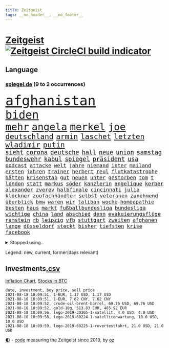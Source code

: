 ```yaml
---
title: Zeitgeist
tags: __no_header__, __no_footer__
---
```


# [Zeitgeist](https://oliz.io/zeitgeist/) [![Zeitgeist CircleCI build indicator](https://circleci.com/gh/ooz/zeitgeist.svg?style=shield)](https://circleci.com/gh/ooz/zeitgeist)

## Language

<h3><a href="https://www.spiegel.de" target="_blank">spiegel.de</a> (9 to 2 occurrences)</h3>
<p style="font-family:monospace">
<span style="font-size:32pt"><a href="news_links.html#afghanistan" class="current">afghanistan</a></span>
<br>
<span style="font-size:26pt"><a href="news_links.html#biden" class="current">biden</a></span>
<br>
<span style="font-size:23pt"><a href="news_links.html#mehr" class="current">mehr</a></span>
<span style="font-size:23pt"><a href="news_links.html#angela" class="current">angela</a></span>
<span style="font-size:23pt"><a href="news_links.html#merkel" class="current">merkel</a></span>
<span style="font-size:23pt"><a href="news_links.html#joe" class="current">joe</a></span>
<br>
<span style="font-size:17pt"><a href="news_links.html#deutschland" class="current">deutschland</a></span>
<span style="font-size:17pt"><a href="news_links.html#armin" class="current">armin</a></span>
<span style="font-size:17pt"><a href="news_links.html#laschet" class="current">laschet</a></span>
<span style="font-size:17pt"><a href="news_links.html#letzten" class="current">letzten</a></span>
<span style="font-size:17pt"><a href="news_links.html#wladimir" class="current">wladimir</a></span>
<span style="font-size:17pt"><a href="news_links.html#putin" class="current">putin</a></span>
<br>
<span style="font-size:14pt"><a href="news_links.html#sieht" class="current">sieht</a></span>
<span style="font-size:14pt"><a href="news_links.html#corona" class="current">corona</a></span>
<span style="font-size:14pt"><a href="news_links.html#deutsche" class="current">deutsche</a></span>
<span style="font-size:14pt"><a href="news_links.html#hall" class="new">hall</a></span>
<span style="font-size:14pt"><a href="news_links.html#neue" class="current">neue</a></span>
<span style="font-size:14pt"><a href="news_links.html#union" class="current">union</a></span>
<span style="font-size:14pt"><a href="news_links.html#samstag" class="current">samstag</a></span>
<span style="font-size:14pt"><a href="news_links.html#bundeswehr" class="current">bundeswehr</a></span>
<span style="font-size:14pt"><a href="news_links.html#kabul" class="current">kabul</a></span>
<span style="font-size:14pt"><a href="news_links.html#spiegel" class="current">spiegel</a></span>
<span style="font-size:14pt"><a href="news_links.html#präsident" class="current">präsident</a></span>
<span style="font-size:14pt"><a href="news_links.html#usa" class="current">usa</a></span>
<br>
<span style="font-size:12pt"><a href="news_links.html#podcast" class="current">podcast</a></span>
<span style="font-size:12pt"><a href="news_links.html#attacke" class="current">attacke</a></span>
<span style="font-size:12pt"><a href="news_links.html#welt" class="current">welt</a></span>
<span style="font-size:12pt"><a href="news_links.html#jahre" class="current">jahre</a></span>
<span style="font-size:12pt"><a href="news_links.html#niemand" class="current">niemand</a></span>
<span style="font-size:12pt"><a href="news_links.html#inter" class="current">inter</a></span>
<span style="font-size:12pt"><a href="news_links.html#mailand" class="current">mailand</a></span>
<span style="font-size:12pt"><a href="news_links.html#ersten" class="current">ersten</a></span>
<span style="font-size:12pt"><a href="news_links.html#jahren" class="current">jahren</a></span>
<span style="font-size:12pt"><a href="news_links.html#trainer" class="current">trainer</a></span>
<span style="font-size:12pt"><a href="news_links.html#herbert" class="current">herbert</a></span>
<span style="font-size:12pt"><a href="news_links.html#reul" class="current">reul</a></span>
<span style="font-size:12pt"><a href="news_links.html#flutkatastrophe" class="current">flutkatastrophe</a></span>
<span style="font-size:12pt"><a href="news_links.html#hätten" class="current">hätten</a></span>
<span style="font-size:12pt"><a href="news_links.html#krisenstab" class="current">krisenstab</a></span>
<span style="font-size:12pt"><a href="news_links.html#gut" class="current">gut</a></span>
<span style="font-size:12pt"><a href="news_links.html#neuen" class="current">neuen</a></span>
<span style="font-size:12pt"><a href="news_links.html#unter" class="current">unter</a></span>
<span style="font-size:12pt"><a href="news_links.html#gestorben" class="current">gestorben</a></span>
<span style="font-size:12pt"><a href="news_links.html#tom" class="current">tom</a></span>
<span style="font-size:12pt"><a href="news_links.html#t" class="new">t</a></span>
<span style="font-size:12pt"><a href="news_links.html#london" class="current">london</a></span>
<span style="font-size:12pt"><a href="news_links.html#statt" class="current">statt</a></span>
<span style="font-size:12pt"><a href="news_links.html#markus" class="current">markus</a></span>
<span style="font-size:12pt"><a href="news_links.html#söder" class="current">söder</a></span>
<span style="font-size:12pt"><a href="news_links.html#kanzlerin" class="current">kanzlerin</a></span>
<span style="font-size:12pt"><a href="news_links.html#angelique" class="current">angelique</a></span>
<span style="font-size:12pt"><a href="news_links.html#kerber" class="current">kerber</a></span>
<span style="font-size:12pt"><a href="news_links.html#alexander" class="current">alexander</a></span>
<span style="font-size:12pt"><a href="news_links.html#zverev" class="current">zverev</a></span>
<span style="font-size:12pt"><a href="news_links.html#halbfinale" class="current">halbfinale</a></span>
<span style="font-size:12pt"><a href="news_links.html#cincinnati" class="new">cincinnati</a></span>
<span style="font-size:12pt"><a href="news_links.html#julia" class="current">julia</a></span>
<span style="font-size:12pt"><a href="news_links.html#klöckner" class="current">klöckner</a></span>
<span style="font-size:12pt"><a href="news_links.html#zoofachhändler" class="new">zoofachhändler</a></span>
<span style="font-size:12pt"><a href="news_links.html#selbst" class="current">selbst</a></span>
<span style="font-size:12pt"><a href="news_links.html#veteranen" class="new">veteranen</a></span>
<span style="font-size:12pt"><a href="news_links.html#zunehmend" class="current">zunehmend</a></span>
<span style="font-size:12pt"><a href="news_links.html#überblick" class="current">überblick</a></span>
<span style="font-size:12pt"><a href="news_links.html#bmw" class="current">bmw</a></span>
<span style="font-size:12pt"><a href="news_links.html#waren" class="current">waren</a></span>
<span style="font-size:12pt"><a href="news_links.html#wir" class="current">wir</a></span>
<span style="font-size:12pt"><a href="news_links.html#taliban" class="current">taliban</a></span>
<span style="font-size:12pt"><a href="news_links.html#woche" class="current">woche</a></span>
<span style="font-size:12pt"><a href="news_links.html#homöopathie" class="new">homöopathie</a></span>
<span style="font-size:12pt"><a href="news_links.html#besten" class="current">besten</a></span>
<span style="font-size:12pt"><a href="news_links.html#haus" class="current">haus</a></span>
<span style="font-size:12pt"><a href="news_links.html#markt" class="current">markt</a></span>
<span style="font-size:12pt"><a href="news_links.html#fußballbundesliga" class="current">fußballbundesliga</a></span>
<span style="font-size:12pt"><a href="news_links.html#bundesliga" class="current">bundesliga</a></span>
<span style="font-size:12pt"><a href="news_links.html#wichtige" class="current">wichtige</a></span>
<span style="font-size:12pt"><a href="news_links.html#china" class="current">china</a></span>
<span style="font-size:12pt"><a href="news_links.html#land" class="current">land</a></span>
<span style="font-size:12pt"><a href="news_links.html#abschied" class="current">abschied</a></span>
<span style="font-size:12pt"><a href="news_links.html#denn" class="current">denn</a></span>
<span style="font-size:12pt"><a href="news_links.html#evakuierungsflüge" class="new">evakuierungsflüge</a></span>
<span style="font-size:12pt"><a href="news_links.html#ramstein" class="new">ramstein</a></span>
<span style="font-size:12pt"><a href="news_links.html#rb" class="current">rb</a></span>
<span style="font-size:12pt"><a href="news_links.html#leipzig" class="current">leipzig</a></span>
<span style="font-size:12pt"><a href="news_links.html#vfb" class="current">vfb</a></span>
<span style="font-size:12pt"><a href="news_links.html#stuttgart" class="current">stuttgart</a></span>
<span style="font-size:12pt"><a href="news_links.html#zweiten" class="current">zweiten</a></span>
<span style="font-size:12pt"><a href="news_links.html#afghanen" class="current">afghanen</a></span>
<span style="font-size:12pt"><a href="news_links.html#lange" class="current">lange</a></span>
<span style="font-size:12pt"><a href="news_links.html#düsseldorf" class="current">düsseldorf</a></span>
<span style="font-size:12pt"><a href="news_links.html#steckt" class="current">steckt</a></span>
<span style="font-size:12pt"><a href="news_links.html#bisher" class="current">bisher</a></span>
<span style="font-size:12pt"><a href="news_links.html#tiefsten" class="current">tiefsten</a></span>
<span style="font-size:12pt"><a href="news_links.html#krise" class="current">krise</a></span>
<span style="font-size:12pt"><a href="news_links.html#facebook" class="current">facebook</a></span>
</p>
<details>
<summary>Stopped using...</summary>
<p class="former" style="font-size:12pt">
dutzenden(304) bemühungen(303) entdeckte(303) führende(303) zweifelt(303) geschrieben(302) hinweisen(302) kriminellen(302) 110(301) amsterdam(301) blickt(301) halle(301) medizin(301) software(301) verweigern(301) überwachung(301) alkohol(300) bewaffnete(300) dauer(300) unrecht(300) witz(300) zahlreicher(300) zeitweise(300) arbeitgeber(299) bahnhof(299) beschleunigt(299) demonstration(299) deswegen(299) einführen(299) europäischen(299) kandidatin(299) kommunen(299) lautet(299) literatur(299) mysteriöse(299) sex(299) solingen(299) studierenden(299) verwirrung(299) williams(299) zählt(299) anscheinend(298) asiatischen(298) begrenzen(298) dezember(298) durchsetzen(298) eustaaten(298) gerichtshof(298) hebt(298) hotspots(298) lustig(298) parteitag(298) regierungen(298) respekt(298) ultimatum(298) unabhängigkeit(298) verpassen(298) wunsch(298) 5(297) ablauf(297) betreiber(297) coronahilfen(297) ford(297) glimpflich(297) höchststand(297) persönlichen(297) ronaldo(297) schildert(297) wirecard(297) beispielen(296) bemüht(296) benennen(296) debattiert(296) dementiert(296) echte(296) eindruck(296) emmanuel(296) energien(296) first(296) fließt(296) infizierten(296) kirche(296) kohle(296) lebenslanger(296) leichter(296) macron(296) madrid(296) priester(296) regie(296) schöner(296) summe(296) umstritten(296) ungarns(296) usamerikaner(296) wirkte(296) 53(295) anerkennen(295) angestellte(295) arizona(295) awards(295) behinderung(295) co₂(295) d(295) eindrücke(295) erheblich(295) erscheinen(295) freigestellt(295) fußballs(295) geringer(295) hungerstreik(295) inklusive(295) plätze(295) richterin(295) sexismus(295) steuer(295) umfeld(295) vergleicht(295) wettlauf(295) bischofskonferenz(294) brachen(294) einziehen(294) enttäuscht(294) eugh(294) gott(294) investieren(294) islamischer(294) karriereberaterin(294) klimaneutral(294) mancherorts(294) umsetzen(294) ursula(294) wohnhaus(294) zunehmende(294) übt(294) 130(293) dubai(293) entdeckung(293) erfurter(293) erhoben(293) fabrik(293) gefängnisstrafe(293) gigantische(293) hauses(293) herrschen(293) härter(293) notruf(293) rutschen(293) spdpolitikerin(293) überwacht(293) bekanntesten(292) berichterstattung(292) coach(292) eingebrochen(292) f(292) moderator(292) märz(292) okay(292) vorantreiben(292) voraus(292) österreicher(292) 50000(291) atem(291) cool(291) fernen(291) infizieren(291) leipziger(291) mörder(291) nahezu(291) niederlagen(291) still(291) unfreiwillig(291) verbands(291) wofür(291) armut(290) crash(290) diego(290) erfurt(290) gebaut(290) großbritanniens(290) illegal(290) inszeniert(290) salzburg(290) schüssen(290) spekuliert(290) unterlagen(290) verpflichtung(290) versuche(290) aktiv(289) beteiligt(289) endgültig(289) format(289) gebe(289) gefährlicher(289) gewaltsamen(289) lehnen(289) maximal(289) noten(289) restaurant(289) rom(289) torhüter(289) versteckt(289) bürgermeisterin(288) einzig(288) gestritten(288) infrage(288) leyen(288) mitgliedschaft(288) on(288) rechtsaußen(288) regt(288) rock(288) verwüstungen(288) behaupten(287) erkrankung(287) finanzieren(287) forum(287) israels(287) putins(287) verläufen(287) 61(286) 94(286) ausgegeben(286) ausgleich(286) demokratischen(286) drohe(286) edward(286) fortgesetzt(286) haftstrafen(286) kim(286) mieter(286) mitternacht(286) nahen(286) neuwagen(286) reise(286) verschwand(286) vorsprung(286) weite(286) boom(285) chris(285) diebstahl(285) historischer(285) image(285) seltsame(285) öffentlichkeit(285) blamage(284) legendäre(284) nächtliche(284) unbekannter(284) verbrechen(284) wahren(284) überwunden(284) emails(283) empfohlen(283) erinnern(283) filmen(283) garten(283) oberlandesgericht(283) status(283) braunschweig(282) eurecht(282) größeren(282) loch(282) matteo(282) organisation(282) verstößt(282) verzögern(282) voraussetzungen(282) 8(281) außenministerium(281) juristisch(281) pflegekräfte(281) ständig(281) tragödie(281) unterliegt(281) verstanden(281) wach(281) zuversichtlich(281) endgültige(280) getragen(280) herzen(280) monats(280) präsenzunterricht(280) unregelmäßigkeiten(280) verzichten(280) auftritte(279) bande(279) einsetzen(279) fragte(279) grünenchef(279) hob(279) rettete(279) wirtschaftswachstum(279) behalten(278) erfindung(278) gemeinsame(278) mutmaßlichem(278) präsidentin(278) telefon(278) antonio(277) bewertung(277) bezahlung(277) boykott(277) erschwert(277) gefangene(277) königsfamilie(277) nachbar(277) steckte(277) uefa(277) 49(276) bisherigen(276) herz(276) katholischen(276) marx(276) schrecken(276) spektakuläre(276) ute(276) 25000(275) apps(275) coronaschutz(275) erinnerung(275) euaustritt(275) methode(275) projekte(275) em(274) landwirtschaft(274) schläft(274) zuckerberg(274) rasen(273) verträge(273) händler(272) mobilfunknetz(272) prescht(272) abkehr(271) außerhalb(271) besiegen(271) detail(271) drin(271) erzielte(271) fotografin(271) klassische(271) ruanda(271) überschritten(271) brandenburger(270) bundesamts(270) exberater(270) nötige(270) seltene(270) bestand(269) betrogen(269) enorme(269) erweist(269) s(269) erstochen(268) namhafte(268) samstagmorgen(268) stützt(268) öffentliche(268) dänische(267) frontex(267) jordan(267) umsätze(267) ämter(267) einbrecher(266) lachen(266) museum(266) prognose(266) 76(265) fähigkeiten(265) infektionsgeschehen(265) onlineplattformen(265) verfügbar(265) 30jähriger(264) bartsch(264) cas(264) ertrunken(264) ulrich(264) verbrennungsmotor(264) wuchs(264) boomen(263) football(263) polizistin(263) tisch(263) trauern(262) unterm(262) mühe(261) sinkende(261) verständnis(261) vorläufig(261) dortmunder(260) zurecht(259) gerieten(258) haustür(258) wechselunterricht(258) mourinho(257) palmer(257) verzögerungen(257) vorschriften(257) schwarzes(256) schätzen(256) härte(255) jones(255) kuriosen(255) sofortige(254) wahr(253) plädoyer(252) schieben(252) vorbestraft(252) entlang(251) erlaubte(251) nächstes(250) beworben(249) vergehen(248) laufbahn(247) kenia(246) kehrtwende(245) lauern(245) weltmeisterschaft(245) zufällig(245) drohung(244) zeitung(244) zoom(244) klappt(243) rakete(243) renommierten(243) armen(242) beherrschen(242) indiana(242) nebenwirkungen(242) randalierer(242) rückgängig(242) vorfällen(242) delegierten(241) wasserstoff(241) unrealistisch(240) verfassungsbeschwerde(240) begleiter(239) derzeitigen(239) korrigieren(239) krach(239) berufsaussichten(238) gala(238) bundespräsidenten(237) hagen(237) mehren(237) geste(236) empfinden(235) erleichtern(235) ausgetreten(234) krawalle(234) tobias(233) mängel(232) verweigerte(232) bundeskabinett(231) nominierungen(230) schach(230) genial(228) milliardäre(228) transgender(228) wmtitel(228) rechter(227) aggressiv(226) politischer(225) behindert(223) 15jährige(222) flogen(222) queere(222) hinterbliebene(221) schauspielern(221) trikots(221) 58(220) pérez(219) versinken(219) würzburg(219) hartz(218) loslegen(218) stromausfall(218) ältesten(215) 450(214) euland(214) matt(214) mitgefühl(213) curevac(212) saisonende(212) attackierten(211) moralische(211) erneuerbare(210) heidelberg(209) präsent(209) flieger(208) rechtsbruch(207) anfragen(206) geräusche(206) entgehen(205) zurückgenommen(205) ankurbeln(203) kubas(203) beigelegt(202) knappen(201) riskanten(201) fremde(200) niederländer(199) schulabschluss(199) ausbeutung(198) impfnachweis(198) rasche(198) adler(197) ag(197) verbrauch(197) willkürlich(197) deine(196) schwacher(195) blitz(194) konzerten(194) abiturienten(193) burg(192) chloé(192) zhao(192) tübinger(191) verbrenner(190) championship(189) frustrierte(188) stapeln(188) windows(188) dokumentieren(187) eugrenzschutzagentur(186) jenen(186) nachbarland(184) vereinbarung(184) verweisen(182) lego(181) schuljahr(181) völkermord(181) blockierten(179) lehre(179) neuwahl(177) regelmäßige(177) taucher(177) homeschooling(176) hunden(176) neonazis(175) nutzungsbedingungen(174) oscar(174) rudert(173) angemessene(172) gemüse(172) rechtmäßig(172) 242(171) apokalypse(170) berücksichtigen(170) flüsse(170) trinkt(170) verschossen(170) ausstellung(168) euskirchen(168) potenziell(168) decken(167) geiselnahme(167) goldbarren(167) leitfaden(167) v(167) 2035(166) mietern(166) california(165) exklusiv(165) faust(165) traumberuf(165) überzeugung(163) königs(162) filmt(161) unzureichend(160) jersey(159) lewentz(159) wunden(159) ehrliche(158) exuspräsidenten(156) notstand(156) carlos(155) elite(155) inzidenzwerte(155) rodriguez(155) wolken(155) rausch(154) schätzungen(153) längerem(152) aufgenommenes(151) natotruppen(151) unternimmt(151) übernahm(151) goldene(150) recherchiert(150) abbringen(149) todesursache(149) urteile(148) export(147) magen(147) royal(146) gegenden(145) strich(145) usrapper(145) zulieferer(145) ausländischen(144) gebühren(144) steuersenkungen(144) verhältnissen(143) regionalen(142) großmeister(141) gebildet(140) kriege(140) 13jährigen(139) eingeschlagen(139) ghosn(139) tübingen(139) ökologisch(139) bauarbeiter(138) krimi(138) aufstellung(136) befestigt(136) freiheitsrechte(136) doppelte(135) kündigungen(135) wal(135) beileid(134) free(134) spitzenkandidaten(134) 65jährige(133) exklusive(133) geldgebern(133) strafzinsen(133) platzte(132) tribut(132) maskenaffäre(131) maskendeals(131) niederlegen(131) mechanismus(130) verglich(130) deep(129) coronamaskenaffäre(128) tvinterview(128) laufender(127) mitgliedern(126) kleinflugzeug(125) belgische(124) ethikrats(124) kleinflugzeugs(124) pressefreiheit(124) staatsanwälte(123) zypern(123) einfangen(122) ostküste(122) jordanien(121) realistisch(121) unterschiedliche(119) bumerang(118) miriam(116) coronainzidenz(115) waffenruhe(115) einheimische(114) joseph(114) mexikos(114) 2026(113) onlinebanking(113) professionellen(113) radfahren(113) bedankte(112) erdoğans(112) redbullpilot(111) sterblichen(111) bewältigt(110) gerungen(110) louvre(109) rügt(109) weckte(109) tunnel(107) mindeststeuer(106) flexibilität(105) ulrike(105) biber(104) graue(104) landesverband(104) superreichen(104) überraschungssieger(104) lebensgefährliche(103) rächt(103) wettbewerbsvorteil(103) zidane(103) zinédine(103) lösegeld(102) sturmböen(102) aggressiven(101) cannes(101) borissow(100) eilen(100) indischen(100) kuh(100) leiteten(100) vereinigung(100) bassist(99) bojko(99) homo(99) veto(99) zelebriert(99) chilenische(98) konkurrent(98) überflutetem(98) ire(96) klausur(95) nordamerika(95) entzündete(94) disput(93) zielen(93) verstappens(92) brian(91) peloton(91) steuerreform(91) untergang(91) zusehends(91) menschenrechtsverstöße(90) veraltet(90) annette(89) bedeute(89) personalvorstand(89) snowden(89) verrat(89) achtung(88) tragschrauber(88) wettkämpfen(88) güterzug(87) raketenbeschuss(87) 23000(86) freistellen(86) jungunternehmer(86) jüngst(86) raúl(86) reisepass(86) vize(86) chatgruppe(85) cummings(85) florentino(85) höherem(85) übergriff(85) ablösen(84) anfänger(84) heizt(84) kompliment(84) steuererleichterungen(84) formulierungen(83) getroffene(83) jahrelanger(83) matchball(83) netzbetreiber(83) pornografie(83) arbeitern(82) christa(82) messerangreifer(82) missbrauche(82) reinhard(82) uboot(82) vorstände(82) einschlägig(81) oslo(81) prognostizieren(81) unbezahlt(81) verschrien(81) defektes(80) gaffer(80) krass(80) planten(80) somit(80) aufgeführt(79) batteriefabrik(79) landwirt(79) lohnniveau(79) stürzten(79) zugesagt(79) deuten(78) eskalierten(78) fünfjahresvertrag(78) mitsamt(78) raumfahrt(78) trüben(78) schwerste(77) staatstrojaner(77) batteriezellen(76) coronatief(76) verfassungsgerichts(76) beanstandet(75) lebenslauf(75) loslässt(75) maia(75) möhren(75) sandu(75) strafverfolgung(75) ausgewählt(74) gestanden(74) itkonzern(74) konzeptkünstler(74) kundinnen(74) regierungsangaben(74) unbemerkt(74) welpenhandel(74) berücksichtigt(73) gefechten(73) homophoben(73) stadtschloss(73) unfassbar(73) lacher(72) randale(72) werdende(72) comdirect(71) dicker(71) wilfried(71) beschrieben(70) bruchsal(70) derart(70) landesteilen(70) vielversprechend(70) abschalteinrichtung(69) busfahrers(69) institutionen(69) kletterten(69) prügelattacke(69) vermelden(69) 1981(68) erbgut(68) fronten(68) gemessenen(68) spezialisierte(68) wumms(68) col(67) meilenstein(67) sprintstar(67) turner(67) unweigerlich(67) würfel(67) abzusehen(66) feuerpause(66) bergetappe(65) blitzeinschlag(65) dauerregen(65) kindergarten(65) peinlich(65) rutschten(65) abschiebung(64) amateure(64) felix(64) gekrönt(64) lehrerverband(64) nationalsozialisten(64) showbühne(64) eingestürzt(63) energieagentur(63) entwischt(63) humboldt(63) kulturtipps(63) topsprinter(63) championsleaguetitel(62) deutschkolumne(62) engagiert(62) gegeißelt(62) impfquoten(62) notenbank(62) stärkeren(62) wog(62) 2040(61) glyphosat(61) landtags(61) mulmiges(61) panzers(61) verhandelte(61) abstürze(60) bemerkte(60) fossile(60) ransomwareattacke(60) 170(59) europameisterin(59) listenplatz(59) spoiler(59) usrichter(59) vergraben(59) etappensieg(58) facebooks(58) kurzschluss(58) ausgeben(57) leclerc(57) majorsieger(57) populärsten(57) beigeschmack(56) bewährungsstrafen(56) extremsportler(56) finger(56) monaco(56) mühelos(56) abgeschoben(55) berchtesgaden(55) darstellung(55) ehrgeiziges(55) kontinents(55) terroranschlägen(55) tröstete(55) videospiel(55) ausgab(54) eindeutige(54) fehlers(54) gezielten(54) morgenstunden(54) adressen(53) bundesrichter(53) floskeln(53) erhalt(52) getreten(52) nrwlandtag(52) berief(51) bitcoinrechner(51) galaxien(51) klimaneutrale(51) prekären(51) abhalten(50) autoschlüssel(50) heiratete(50) ryanair(50) situationen(50) vollzug(50) außenhandel(49) bürgern(49) konzepte(49) allgegenwärtig(48) echt(48) einmischung(48) landesvater(48) lara(48) mangelware(48) misstrauensantrag(48) unterstützern(48) verhaftung(48) 53jährige(47) bischöfe(47) machtdemonstration(47) symbolträchtigen(47) topstars(47) vereinbaren(47) vorhersehbaren(47) wandten(47) bodensee(46) identifizieren(46) unheil(46) vorbehalten(46) weltkriegs(46) zuwanderung(46) kräftige(45) mitspielen(45) pressetermine(45) sammelt(45) unschuldig(45) finde(44) kronzeuge(44) luftfiltern(44) phoenix(44) suns(44) wahlsieger(44) bestseller(43) ertrinken(43) gezeichnet(43) knöpft(43) punkband(43) traditionelle(43) unklaren(43) wahlgesetze(43) fangquoten(42) landwirtschaftsministerin(42) psychiatrischer(42) schied(42) vodafone(42) vorangebracht(42) witwer(42) abgeordnetengesetz(41) erpresser(41) kopfankopfrennen(41) leisteten(41) ohrfeige(41) reguliert(41) rücktrittsgesuch(41) steueroasen(41) topfavoriten(41) verstießen(41) ölraffinerie(41) drohenden(39) erzbischofs(39) forschen(39) gebäudes(39) kündigten(39) längerer(39) mobilen(39) versichert(39) vorerkrankungen(39) emhalbfinale(38) inside(38) klicks(38) perez(38) pflegeheim(38) sympathisiert(38) welttennis(38) berchtesgadener(37) engländer(37) pirouetten(37) vorschrift(37) wahlberechtigte(37) drückten(36) erlag(36) fda(36) prophezeit(36) u(36) fraß(35) gewaltigen(35) pressesprecher(35) profil(35) sangen(35) badeunfällen(34) hildesheim(34) pfarrer(34) verurteilter(34) vögel(34) militäreinsatz(33) pornhub(33) raumschiff(33) rissen(33) schämt(33) astronomen(32) auflösung(32) emfinale(32) naturkatastrophen(32) schaute(32) schreie(32) heutiger(31) paddeln(31) rängen(31) spitzenpolitiker(31) strikt(31) churchill(30) kreative(30) macrons(30) seenotrettern(30) transsexualität(30) uganda(30) winston(30) akademie(29) angesehen(29) beteuert(29) enttäuschend(29) hubble(29) klientel(29) obligatorisch(29) verlassene(29) wembley(29) wetterlage(29) denis(28) günstige(28) lgbtqgesetz(28) neumünster(28) rekordhitze(28) selbstauflösung(28) berüchtigt(27) finalspiele(27) rechtsextrem(27) sklaverei(27) 60000(26) gareth(26) geldwäsche(26) gewandelt(26) maastricht(26) raumfahrtprogramm(26) verschoss(26) wimbledon(26) dazwischen(25) demenz(25) kurzzeitig(25) norwegische(25) alphavariante(24) hubbleweltraumteleskop(24) süddeutschland(24) verwandte(24) death(23) destabilisieren(23) freiräume(23) kratzt(23) schluckauf(23) southgate(23) tendenz(23) tornado(23) verwenden(23) wmspitzenreiter(23) abschaffung(22) bestürzt(22) frustriert(22) gorillas(22) grundsätzlich(22) sexualisierte(22) anteile(21) co2emissionen(21) deltawelle(21) filmfestspielen(21) tagessieg(21) ungarischen(21) uswestküste(21) wahlprogramme(21) brücken(20) haie(20) pianist(20) spezies(20) 21jährigen(19) abdirahman(19) abgeordneter(19) hagel(19) nbafinals(19) südafrikas(19) videokonferenzanbieter(19) erlangen(18) gezittert(18) nachtzug(18) tadej(18) betrachten(17) cavendish(17) existiert(17) georgien(17) gläser(17) rockband(17) sperrung(17) unkrautvernichtungsmittel(17) anonymer(16) bucks(16) dienstleister(16) erklimmt(16) milwaukee(16) schätzungsweise(16) unwetterschäden(16) altstar(15) brisbane(15) hackerangriffe(15) merckx(15) picassogemälde(15) pogačar(15) raumfahrtprogramms(15) zweijähriger(15) kriminalpolizei(14) kriminalreporter(14) linkenfraktionschef(14) matej(14) mohorič(14) nutztiere(14) quarantänepflicht(14) slowene(14) übersee(14) amsterdamer(13) blind(13) fußballsaison(13) jahreshälfte(13) legten(13) transfermeldungen(13) zwischendurch(13) übelkeit(13) claude(12) deich(12) eingestürzte(12) fieber(12) religiös(12) waggon(12) 77(11) aert(11) dreimalige(11) exchef(11) ostseepipeline(11) rekordtemperaturen(11) reste(11) schwiegereltern(11) wout(11)
</p>
</details>
<p>Legend: <span class="new">new</span>, <span class="current">current</span>, <span class="former">former(days relevant)</span></p>

## Investments[.csv](investments.csv)

[Inflation Chart](https://inflationchart.com),
[Stocks in BTC](https://stonksinbtc.xyz/)

```
date, investment, buy price, sell price
2021-08-18 10:09:51, 1-EUR, 1.17 USD, 1.17 USD
2021-08-18 10:09:51, 1-EUR, 7.62 CNY, 7.62 CNY
2021-08-18 10:09:52, crude-oil-brent-barrel, 69.76 USD, 69.76 USD
2021-08-18 10:09:52, gold-10g, 513.83 EUR, 485.92 EUR
2021-08-18 10:09:56, lego-2019-30365-1-satellit, 4.0 USD, 4.0 USD
2021-08-18 10:09:58, lego-2019-60224-1-satellitenwartung, 10.0 USD, 10.0 USD
2021-08-18 10:09:59, lego-2019-60225-1-rovertestfahrt, 21.0 USD, 21.0 USD
```

<footer>
<a href="javascript:toggleTheme()" class="nav">🌓</a>
- <a href="https://github.com/ooz/zeitgeist">code</a> measuring the Zeitgeist since 2019, by <a href="https://oliz.io">oz</a>
</footer>
